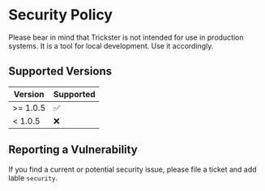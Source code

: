 # Security Policy

Please bear in mind that Trickster is not intended for use in production systems. It is a tool for local development. Use it accordingly.

## Supported Versions

| Version  | Supported           |
| -------- | ------------------- |
| >= 1.0.5 | :white_check_mark:  |
| < 1.0.5  | :x:                 |


## Reporting a Vulnerability

If you find a current or potential security issue, please file a ticket and add lable `security`.
